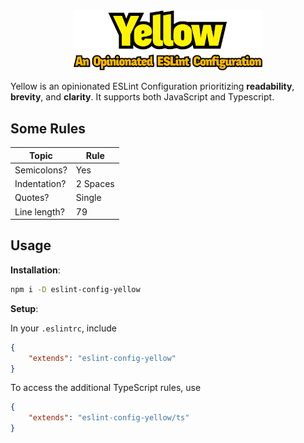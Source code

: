 <div align="center">
    <img src="./readme-logo.png" width="60%" alt="Yellow: An Opinionated ESLint Configuration" />
</div>

Yellow is an opinionated ESLint Configuration prioritizing **readability**,
**brevity**, and **clarity**. It supports both JavaScript and Typescript.

## Some Rules

| Topic        | Rule      |
|--------------|-----------|
| Semicolons?  | Yes       |
| Indentation? | 2 Spaces  |
| Quotes?      | Single    |
| Line length? | 79        |

## Usage

**Installation**:

```bash
npm i -D eslint-config-yellow
```

**Setup**:

In your `.eslintrc`, include

```json
{
    "extends": "eslint-config-yellow"
}
```

To access the additional TypeScript rules, use

```json
{
    "extends": "eslint-config-yellow/ts"
}
```
